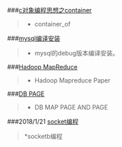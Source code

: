 ###[c对象编程思想之container](container_of.md)
>* container_of

###[mysql编译安装](mysql_1_0_compile_install.md)
>* mysql的debug版本编译安装。

###[Hadoop MapReduce](MapReduce-Simplified_Data_Processiong_on_Large_Clusters.md)   
>* Hadoop Mapreduce Paper

###[DB PAGE](db_table_map_and_page.md)
>* DB MAP PAGE AND PAGE

###2018/1/21 [socket编程](socket.md)
>*socketb编程
